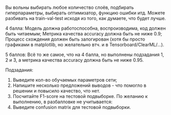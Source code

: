 Вы вольны выбирать любое количество слоёв, подбирать гиперпараметры, выбирать оптимизатор, функцию ошибки итд.
Можете разбивать на train-val-test исходя из того, как думаете, что будет лучше.

4 балла:
Модель должна работоспособна, воспроизводима, код должен быть читаемым;
Метрика качества accuracy должна быть не ниже 0.9;
Процесс схождения должен быть залогирован (хотя бы просто графиками в matplotlib, но желательно втч. и в Tensorboard/ClearML/...).

5 баллов:
Всё то же самое, что на 4 балла, но выполнены подзадания 1, 2 и 3, а метрика качества accuracy должна быть не ниже 0.95.

Подзадания:
1) Выведите кол-во обучаемых параметров сети;
2) Напишите несколько предложений выводов - что помогло в решении и повысило качество, что нет.
3) Посчитайте F1-score на тестовой подвыборке.
По желанию к выполнению, в разбалловке не учитывается:
3) Выведите confusion matrix для тестовой подвыборки.
